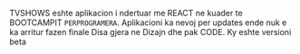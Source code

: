 TVSHOWS eshte aplikacion i ndertuar me REACT ne kuader te BOOTCAMPIT ` PERPROGRAMERA `. Aplikacioni ka nevoj per updates ende nuk e ka arritur fazen finale Disa gjera ne Dizajn dhe pak CODE. Ky eshte versioni beta
